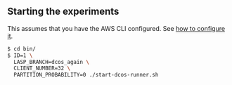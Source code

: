 ## Starting the experiments

This assumes that you have the AWS CLI configured. See [how to configure it](./launch.md).

```bash
$ cd bin/
$ ID=1 \
  LASP_BRANCH=dcos_again \
  CLIENT_NUMBER=32 \
  PARTITION_PROBABILITY=0 ./start-dcos-runner.sh
```
